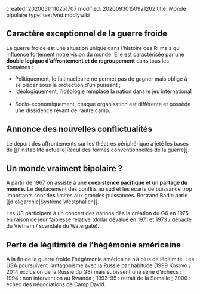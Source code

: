 created: 20200511110251707
modified: 20200930150921262
title: Monde bipolaire
type: text/vnd.mddlywiki

## Caractère exceptionnel de la guerre froide

La guerre froide est une situation unique dans l’histoire des RI mais qui influence fortement notre vision du monde. Elle est caractérisée par une **double logique d’affrontement et de regroupement** dans tous les domaines :

* Politiquement, le fait nucléaire ne permet pas de gagner mais oblige à se placer sous la protection d’un puissant ;
* Idéologiquement, l’idéologie remplace la nation dans le jeu international ;
* Socio-économiquement, chaque organisation est différente et possède une dissidence rêvant de l’autre camp.

## Annonce des nouvelles conflictualités

Le déport des affrontements sur les théatres périphérique a jeté les bases de [[l'instabilité actuelle|Recul des formes conventionnelles de la guerre]].

## Un monde vraiment bipolaire ?

A partir de 1967 on assiste à une **coexistence pacifique et un partage du monde.** Le déplacement des conflits au sud et les écarts de puissance trop importants sont des limites aux grandes puissances. Bertrand Badie parle [[d'oligarchie|Système Westphalien]].

Les US participent à un concert des nations dès la création du G6 en 1975 en raison de leur faiblesse relative (dollar dévalué en 1971 et 1973 / débacle du Vietnam / scandale du Watergate).

## Perte de légitimité de l’hégémonie américaine

A la fin de la guerre froide l’hégémonie américaine n’a plus de légitimité. Les USA poursuivent l’antagonisme avec la Russie par habitude (1999 Kosovo / 2014 exclusion de la Russie du G8) mais subissent une série d’échecs : 1994 : non intervention au Rwanda ; 1993-95 : retrait de la Somalie ; 2000 : échec des négociations de Camp David.